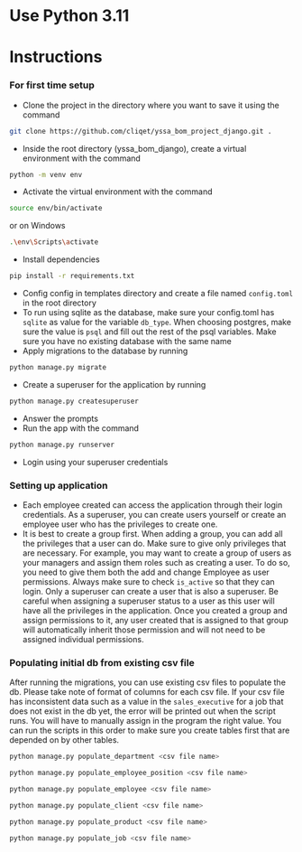 # Use Python 3.11

# Instructions

### For first time setup
- Clone the project in the directory where you want to save it using the command
```bash
git clone https://github.com/cliqet/yssa_bom_project_django.git .
```
- Inside the root directory (yssa_bom_django), create a virtual environment with the command 
```bash
python -m venv env
```
- Activate the virtual environment with the command 
```bash
source env/bin/activate
``` 
or on Windows 
```bash
.\env\Scripts\activate
``` 
- Install dependencies 
```bash
pip install -r requirements.txt
```
- Config config in templates directory and create a file named `config.toml` in the root directory
- To run using sqlite as the database, make sure your config.toml has `sqlite` as value for the variable `db_type`. When choosing postgres, make sure the value is `psql` and fill out the rest of the psql variables. Make sure you have no existing database with the same name
- Apply migrations to the database by running
```bash
python manage.py migrate
```
- Create a superuser for the application by running
```bash
python manage.py createsuperuser
```
- Answer the prompts
- Run the app with the command 
```bash
python manage.py runserver
```
- Login using your superuser credentials

### Setting up application
- Each employee created can access the application through their login credentials. As a superuser, you can create users yourself or create an employee user who has the privileges to create one.
- It is best to create a group first. When adding a group, you can add all the privileges that a user can do. Make sure to give only privileges that are necessary. For example, you may want to create a group of users as your managers and assign them roles such as creating a user. To do so, you need to give them both the add and change Employee as user permissions. Always make sure to check `is_active` so that they can login. Only a superuser can create a user that is also a superuser. Be careful when assigning a superuser status to a user as this user will have all the privileges in the application.
Once you created a group and assign permissions to it, any user created that is assigned to that group will automatically inherit those permission and will not need to be assigned individual permissions.

### Populating initial db from existing csv file
After running the migrations, you can use existing csv files to populate the db. Please take note of format of columns for each csv file. If your csv file has inconsistent data such as a value in the `sales_executive` for a job that does not exist in the db yet, the error will be printed out when the script runs. You will have to manually assign in the program the right value.
You can run the scripts in this order to make sure you create tables first that are depended on by other tables.
```bash
python manage.py populate_department <csv file name>
```

```bash
python manage.py populate_employee_position <csv file name>
```

```bash
python manage.py populate_employee <csv file name>
```

```bash
python manage.py populate_client <csv file name>
```

```bash
python manage.py populate_product <csv file name>
```

```bash
python manage.py populate_job <csv file name>
```